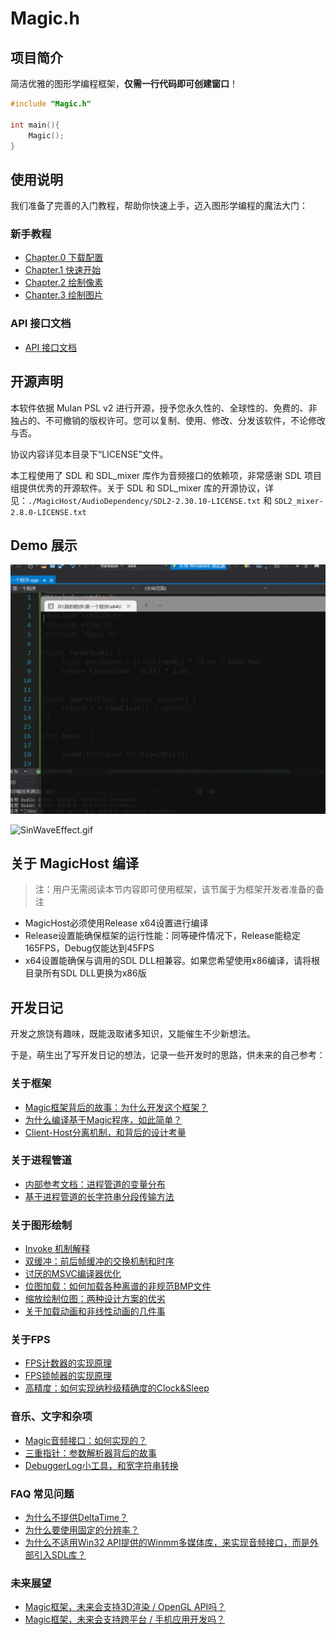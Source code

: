 # Magic.h

## 项目简介

简洁优雅的图形学编程框架，**仅需一行代码即可创建窗口**！

```c
#include "Magic.h"

int main(){
	Magic();
}
```

## 使用说明

我们准备了完善的入门教程，帮助你快速上手，迈入图形学编程的魔法大门：

### 新手教程

- [Chapter.0 下载配置](./Documentation/GetStarted/C00Setup.md)
- [Chapter.1 快速开始](./Documentation/GetStarted/C01Intro.md)
- [Chapter.2 绘制像素](./Documentation/GetStarted/C02Pixels.md)
- [Chapter.3 绘制图片](./Documentation/GetStarted/C03Picture.md)

### API 接口文档

- [API 接口文档](./Documentation/APIs/APIs.md)

## 开源声明

本软件依据 Mulan PSL v2 进行开源，授予您永久性的、全球性的、免费的、非独占的、不可撤销的版权许可。您可以复制、使用、修改、分发该软件，不论修改与否。

协议内容详见本目录下“LICENSE”文件。

本工程使用了 SDL 和 SDL_mixer 库作为音频接口的依赖项，非常感谢 SDL 项目组提供优秀的开源软件。关于 SDL 和 SDL_mixer 库的开源协议，详见：`./MagicHost/AudioDependency/SDL2-2.30.10-LICENSE.txt` 和 `SDL2_mixer-2.8.0-LICENSE.txt`

## Demo 展示

![Demo_Trampoline.gif](./Documentation/GetStarted/C00Setup.assets/Demo_Trampoline.gif)

![SinWaveEffect.gif](./Documentation/GetStarted/C03Picture.assets/SinWaveEffect.gif)

## 关于 MagicHost 编译

> 注：用户无需阅读本节内容即可使用框架，该节属于为框架开发者准备的备注

- MagicHost必须使用Release x64设置进行编译
- Release设置能确保框架的运行性能：同等硬件情况下，Release能稳定165FPS，Debug仅能达到45FPS
- x64设置能确保与调用的SDL DLL相兼容。如果您希望使用x86编译，请将根目录所有SDL DLL更换为x86版

## 开发日记

开发之旅饶有趣味，既能汲取诸多知识，又能催生不少新想法。

于是，萌生出了写开发日记的想法，记录一些开发时的思路，供未来的自己参考：

### 关于框架

- [Magic框架背后的故事：为什么开发这个框架？](./Documentation/Machanism/TheStoryBehindThisFrameworkAndWhyDevelopThis.md)
- [为什么编译基于Magic程序，如此简单？](./Documentation/Machanism/WhyCompilationSoEasy.md)
- [Client-Host分离机制，和背后的设计考量](./Documentation/Machanism/ClientHostSeperation.md)

### 关于进程管道

- [内部参考文档：进程管道的变量分布](./Documentation/Machanism/SharedPipeVariableDistribution.md)
- [基于进程管道的长字符串分段传输方法](./Documentation/Machanism/StringTransferMachanism.md)

### 关于图形绘制

- [Invoke 机制解释](./Documentation/Machanism/InvokeMachanism.md)
- [双缓冲：前后帧缓冲的交换机制和时序](./Documentation/Machanism/BufferSwapingMachanism.md)
- [讨厌的MSVC编译器优化](./Documentation/Machanism/AnnoyingMSVCOptimization.md)
- [位图加载：如何加载各种离谱的非规范BMP文件](./Documentation/Machanism/BitmapLoaderMachanism.md)
- [缩放绘制位图：两种设计方案的优劣](./Documentation/Machanism/DrawZoomMachanism.md)
- [关于加载动画和非线性动画的几件事](./Documentation/Machanism/AboutLoadingAnimationAndNonLinearity.md)

### 关于FPS

- [FPS计数器的实现原理](./Documentation/Machanism/FPSCounterMachanism.md)
- [FPS锁帧器的实现原理](./Documentation/Machanism/FPSLockerMachanism.md)
- [高精度：如何实现纳秒级精确度的Clock&Sleep](./Documentation/Machanism/HighPrecisionTimeMachanism.md)

### 音乐、文字和杂项

- [Magic音频接口：如何实现的？](./Documentation/Machanism/MagicMusicInterfaceMachanism.md)
- [三重指针：参数解析器背后的故事](./Documentation/Machanism/ArgParserMachanism.md)
- [DebuggerLog小工具，和宽字符串转换](./Documentation/Machanism/DebuggerLogMachanism.md)

### FAQ 常见问题

- [为什么不提供DeltaTime？](./Documentation/Machanism/WhyDontWeUseDeltatime.md)
- [为什么要使用固定的分辨率？](./Documentation/Machanism/WhyTheWindowSizeIsFixed.md)
- [为什么不适用Win32 API提供的Winmm多媒体库，来实现音频接口，而是外部引入SDL库？](./Documentation/Machanism/WhyWeUseSDLNotWinmmAsAudioInterface.md)

### 未来展望

- [Magic框架，未来会支持3D渲染 / OpenGL API吗？](./Documentation/Machanism/Will3DOrOpenGLBeSupportedInTheFuture.md)
- [Magic框架，未来会支持跨平台 / 手机应用开发吗？](./Documentation/Machanism/WillCrossPlatformBeSupportedInTheFuture.md)


